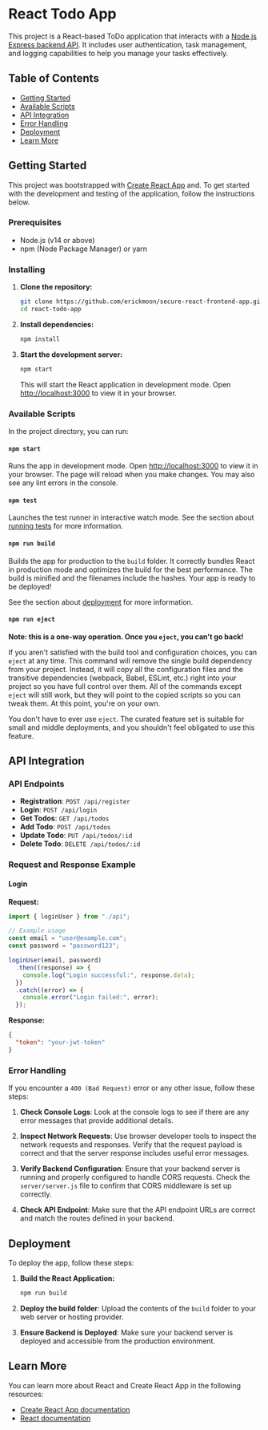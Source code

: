 # React Todo App

This project is a React-based ToDo application that interacts with a [Node.js Express backend API](https://github.com/erickmoon/Simple-Secure-Node.js-API-for-a-todo-list-app). It includes user authentication, task management, and logging capabilities to help you manage your tasks effectively.

## Table of Contents

- [Getting Started](#getting-started)
- [Available Scripts](#available-scripts)
- [API Integration](#api-integration)
- [Error Handling](#error-handling)
- [Deployment](#deployment)
- [Learn More](#learn-more)

## Getting Started

This project was bootstrapped with [Create React App](https://github.com/facebook/create-react-app) and. To get started with the development and testing of the application, follow the instructions below.

### Prerequisites

- Node.js (v14 or above)
- npm (Node Package Manager) or yarn

### Installing

1. **Clone the repository:**

   ```bash
   git clone https://github.com/erickmoon/secure-react-frontend-app.git
   cd react-todo-app
   ```

2. **Install dependencies:**

   ```bash
   npm install
   ```

3. **Start the development server:**

   ```bash
   npm start
   ```

   This will start the React application in development mode. Open [http://localhost:3000](http://localhost:3000) to view it in your browser.

### Available Scripts

In the project directory, you can run:

#### `npm start`

Runs the app in development mode. Open [http://localhost:3000](http://localhost:3000) to view it in your browser. The page will reload when you make changes. You may also see any lint errors in the console.

#### `npm test`

Launches the test runner in interactive watch mode. See the section about [running tests](https://facebook.github.io/create-react-app/docs/running-tests) for more information.

#### `npm run build`

Builds the app for production to the `build` folder. It correctly bundles React in production mode and optimizes the build for the best performance. The build is minified and the filenames include the hashes. Your app is ready to be deployed!

See the section about [deployment](https://facebook.github.io/create-react-app/docs/deployment) for more information.

#### `npm run eject`

**Note: this is a one-way operation. Once you `eject`, you can't go back!**

If you aren't satisfied with the build tool and configuration choices, you can `eject` at any time. This command will remove the single build dependency from your project. Instead, it will copy all the configuration files and the transitive dependencies (webpack, Babel, ESLint, etc.) right into your project so you have full control over them. All of the commands except `eject` will still work, but they will point to the copied scripts so you can tweak them. At this point, you're on your own.

You don't have to ever use `eject`. The curated feature set is suitable for small and middle deployments, and you shouldn't feel obligated to use this feature.

## API Integration

### API Endpoints

- **Registration**: `POST /api/register`
- **Login**: `POST /api/login`
- **Get Todos**: `GET /api/todos`
- **Add Todo**: `POST /api/todos`
- **Update Todo**: `PUT /api/todos/:id`
- **Delete Todo**: `DELETE /api/todos/:id`

### Request and Response Example

#### Login

**Request:**

```javascript
import { loginUser } from "./api";

// Example usage
const email = "user@example.com";
const password = "password123";

loginUser(email, password)
  .then((response) => {
    console.log("Login successful:", response.data);
  })
  .catch((error) => {
    console.error("Login failed:", error);
  });
```

**Response:**

```json
{
  "token": "your-jwt-token"
}
```

### Error Handling

If you encounter a `400 (Bad Request)` error or any other issue, follow these steps:

1. **Check Console Logs**: Look at the console logs to see if there are any error messages that provide additional details.

2. **Inspect Network Requests**: Use browser developer tools to inspect the network requests and responses. Verify that the request payload is correct and that the server response includes useful error messages.

3. **Verify Backend Configuration**: Ensure that your backend server is running and properly configured to handle CORS requests. Check the `server/server.js` file to confirm that CORS middleware is set up correctly.

4. **Check API Endpoint**: Make sure that the API endpoint URLs are correct and match the routes defined in your backend.

## Deployment

To deploy the app, follow these steps:

1. **Build the React Application:**

   ```bash
   npm run build
   ```

2. **Deploy the build folder**: Upload the contents of the `build` folder to your web server or hosting provider.

3. **Ensure Backend is Deployed**: Make sure your backend server is deployed and accessible from the production environment.

## Learn More

You can learn more about React and Create React App in the following resources:

- [Create React App documentation](https://facebook.github.io/create-react-app/docs/getting-started)
- [React documentation](https://reactjs.org/)

